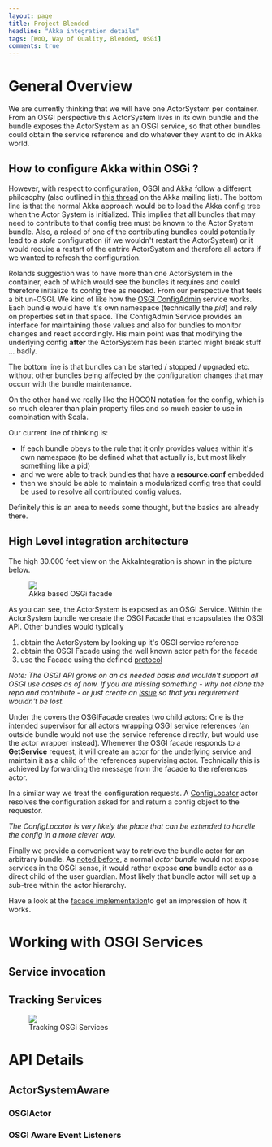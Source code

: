 ```yaml
---
layout: page
title: Project Blended
headline: "Akka integration details"
tags: [WoQ, Way of Quality, Blended, OSGi]
comments: true
---
```


# General Overview

We are currently thinking that we will have one ActorSystem per container. From an OSGI perspective this ActorSystem lives in its own bundle and the bundle exposes the ActorSystem as an OSGI service, so that other bundles could obtain the service reference and do whatever they want to do in Akka world.

## How to configure Akka within OSGi ?

However, with respect to configuration, OSGI and Akka follow a different philosophy (also outlined in [this thread](https://groups.google.com/forum/#!topic/akka-user/gWXONNJ-cvw) on the Akka mailing list). The bottom line is that the normal Akka approach would be to load the Akka config tree when the Actor System is initialized. This implies that all bundles that may need to contribute to that config tree must be known to the Actor System bundle. Also, a reload of one of the contributing bundles could potentially lead to a _stale_ configuration (if we wouldn't restart the ActorSystem) or it would require a restart of the entrire ActorSystem and therefore all actors if we wanted to refresh the configuration.

Rolands suggestion was to have more than one ActorSystem in the container, each of which would see the bundles it requires and could therefore initialize its config tree as needed. From our perspective that feels a bit un-OSGI. We kind of like how the [OSGI ConfigAdmin](http://blog.osgi.org/2010/06/how-to-use-config-admin.html) service works. Each bundle would have it's own namespace (technically the _pid_) and rely on properties set in that space. The ConfigAdmin Service provides an interface for maintaining those values and also for bundles to monitor changes and react accordingly. His main point was that modifying the underlying config __after__ the ActorSystem has been started might break stuff ... badly.

The bottom line is that bundles can be started / stopped / upgraded etc. without other bundles being affected by the configuration changes that may occurr with the bundle maintenance.

On the other hand we really like the HOCON notation for the config, which is so much clearer than plain property files and so much easier to use in combination with Scala.

Our current line of thinking is:

* If each bundle obeys to the rule that it only provides values within it's own namespace (to be defined what that actually is, but most likely something like a pid)
* and we were able to track bundles that have a __resource.conf__ embedded
* then we should be able to maintain a modularized config tree that could be used to resolve all contributed config values.

Definitely this is an area to needs some thought, but the basics are already there.

## High Level integration architecture

The high 30.000 feet view on the AkkaIntegration is shown in the picture below.

<figure>
	<img src="{{ site.url }}/images/projects/blended/akka/AkkaSystem.png">
	<figcaption>Akka based OSGi facade</figcaption>
</figure>

As you can see, the ActorSystem is exposed as an OSGI Service. Within the ActorSystem bundle we create the OSGI Facade that encapsulates the OSGI API. Other bundles would typically

1. obtain the ActorSystem by looking up it's OSGI service reference
1. obtain the OSGI Facade using the well known actor path for the facade
1. use the Facade using the defined [protocol](https://github.com/woq/de.woq.osgi.java/blob/master/de.woq.osgi.akka.system/src/main/scala/de/woq/osgi/akka/system/protocol/Protocol.scala)

_Note: The OSGI API grows on an as needed basis and wouldn't support all OSGI use cases as of now. If you are missing something - why not clone the repo and contribute - or just create an [issue](https://github.com/woq/de.woq.osgi.java/issues?state=open) so that you requirement wouldn't be lost._

Under the covers the OSGIFacade creates two child actors: One is the intended supervisor for all actors wrapping OSGI service references (an outside bundle would not use the service reference directly, but would use the actor wrapper instead). Whenever the OSGI facade responds to a __GetService__ request, it will create an actor for the underlying service and maintain it as a child of the references supervising actor. Technically this is achieved by forwarding the message from the facade to the references actor.

In a similar way we treat the configuration requests. A [ConfigLocator](https://github.com/woq/de.woq.osgi.java/blob/master/de.woq.osgi.akka.system/src/main/scala/de/woq/osgi/akka/system/internal/ConfigLocator.scala) actor resolves the configuration asked for and return a config object to the requestor.

_The ConfigLocator is very likely the place that can be extended to handle the config in a more clever way._

Finally we provide a convenient way to retrieve the bundle actor for an arbitrary bundle. As [noted before](AkkaIntegration), a normal _actor bundle_ would not expose services in the OSGI sense, it would rather expose __one__ bundle actor as a direct child of the user guardian. Most likely that bundle actor will set up a sub-tree within the actor hierarchy.

Have a look at the [facade implementation](https://github.com/woq/de.woq.osgi.java/blob/master/de.woq.osgi.akka.system/src/main/scala/de/woq/osgi/akka/system/internal/OSGIFacade.scala)to get an impression of how it works.


# Working with OSGI Services

## Service invocation

## Tracking Services

<figure>
	<img src="{{ site.url }}/images/projects/blended/akka/ServiceTracker.png">
	<figcaption>Tracking OSGi Services</figcaption>
</figure>

# API Details

## ActorSystemAware

### OSGIActor

### OSGI Aware Event Listeners
